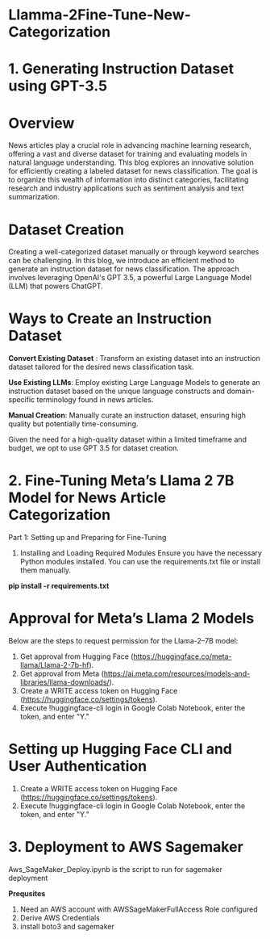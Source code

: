 # Llamma-2Fine-Tune-New-Categorization
 
# 1. Generating Instruction Dataset using GPT-3.5

# Overview
News articles play a crucial role in advancing machine learning research, offering a vast and diverse dataset for training and evaluating models in natural language understanding. This blog explores an innovative solution for efficiently creating a labeled dataset for news classification. The goal is to organize this wealth of information into distinct categories, facilitating research and industry applications such as sentiment analysis and text summarization.

# Dataset Creation
Creating a well-categorized dataset manually or through keyword searches can be challenging. In this blog, we introduce an efficient method to generate an instruction dataset for news classification. The approach involves leveraging OpenAI's GPT 3.5, a powerful Large Language Model (LLM) that powers ChatGPT.

# Ways to Create an Instruction Dataset

**Convert Existing Dataset** : Transform an existing dataset into an instruction dataset tailored for the desired news classification task.

**Use Existing LLMs**: Employ existing Large Language Models to generate an instruction dataset based on the unique language constructs and domain-specific terminology found in news articles.

**Manual Creation**: Manually curate an instruction dataset, ensuring high quality but potentially time-consuming.

Given the need for a high-quality dataset within a limited timeframe and budget, we opt to use GPT 3.5 for dataset creation.

# 2. Fine-Tuning Meta’s Llama 2 7B Model for News Article Categorization
Part 1: Setting up and Preparing for Fine-Tuning
1. Installing and Loading Required Modules
Ensure you have the necessary Python modules installed. You can use the requirements.txt file or install them manually.

**pip install -r requirements.txt**

# Approval for Meta’s Llama 2 Models
Below are the steps to request permission for the Llama-2–7B model:

1. Get approval from Hugging Face (https://huggingface.co/meta-llama/Llama-2-7b-hf).
2. Get approval from Meta (https://ai.meta.com/resources/models-and-libraries/llama-downloads/).
3. Create a WRITE access token on Hugging Face (https://huggingface.co/settings/tokens).
4. Execute !huggingface-cli login in Google Colab Notebook, enter the token, and enter "Y."

# Setting up Hugging Face CLI and User Authentication
1. Create a WRITE access token on Hugging Face (https://huggingface.co/settings/tokens).
2. Execute !huggingface-cli login in Google Colab Notebook, enter the token, and enter "Y."


# 3. Deployment to AWS Sagemaker

Aws_SageMaker_Deploy.ipynb is the script to run for sagemaker deployment

**Prequsites**
1. Need an AWS account with AWSSageMakerFullAccess Role configured
2. Derive AWS Credentials 
3. install boto3 and sagemaker









